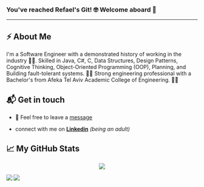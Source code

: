 <!-- # Hello, nerds 🤓 -->
### You've reached Refael's Git! 🤓 Welcome aboard 🚣
---

## ⚡️ About Me

I'm a Software Engineer with a demonstrated history of working in the industry 🧑‍💻. Skilled in Java, C#, C, Data Structures, Design Patterns, Cognitive Thinking, Object-Oriented Programming (OOP), Planning, and Building fault-tolerant systems. 🧙‍♂️ Strong engineering professional with a Bachelor's from Afeka Tel Aviv Academic College of Engineering. 👷‍♂️

## 📬 Get in touch

* :email: Feel free to leave a [message](mailto:shir0206@gmail.com) 

* connect with me on [**Linkedin**](https://www.linkedin.com/in/dimshik100/) *(being an adult)*

## &#x1f4c8; My GitHub Stats
<p align='center'>
  <img src="https://komarev.com/ghpvc/?username=refaelbeker7&color=blueviolet">
</p>

<a href="https://github-readme-stats.vercel.app/api?username=refaelbeker7&show_icons=true&count_private=true">
  <img align="left" src="https://github-readme-stats.vercel.app/api?username=refaelbeker7&show_icons=true&count_private=true" />
</a>
<a href="https://github-readme-stats.vercel.app/api/top-langs/?username=refaelbeker7&layout=compact">
  <img align="left" src="https://github-readme-stats.vercel.app/api/top-langs/?username=refaelbeker7&layout=compact" />
</a>

<!--
**RefaelBeker7/refaelbeker7** is a ✨ _special_ ✨ repository because its `README.md` (this file) appears on your GitHub profile.

